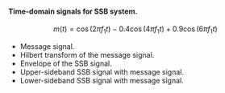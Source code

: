 #### Time-domain signals for SSB system.

$$
m(t) = \cos(2\pi f_1 t) - 0.4 \cos(4\pi f_1 t) + 0.9 \cos(6\pi f_1 t)
$$

* Message signal.
* Hilbert transform of the message signal.
* Envelope of the SSB signal.
* Upper-sideband SSB signal with message signal.
* Lower-sideband SSB signal with message signal.


